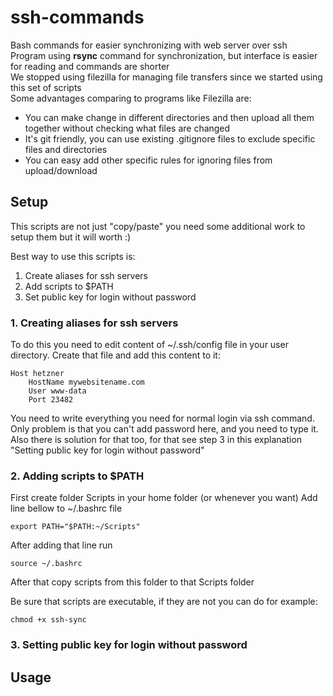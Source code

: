 # ssh-commands
Bash commands for easier synchronizing with web server over ssh  
Program using __rsync__ command for synchronization, but interface is easier for reading and commands are shorter  
We stopped using filezilla for managing file transfers since we started using this set of scripts  
Some advantages comparing to programs like Filezilla are:
* You can make change in different directories and then upload all them together without checking what files are changed
* It's git friendly, you can use existing .gitignore files to exclude specific files and directories
* You can easy add other specific rules for ignoring files from upload/download

## Setup
This scripts are not just "copy/paste" you need some additional work to setup them but it will worth :)  

Best way to use this scripts is:  
1. Create aliases for ssh servers
2. Add scripts to $PATH
3. Set public key for login without password

### 1. Creating aliases for ssh servers
To do this you need to edit content of ~/.ssh/config file in your user directory.
Create that file and add this content to it:

    Host hetzner
        HostName mywebsitename.com
        User www-data
        Port 23482

You need to write everything you need for normal login via ssh command. Only problem is that you can't add password here, and you need to type it. Also there is solution for that too, for that see step 3 in this explanation "Setting public key for login without password"

### 2. Adding scripts to $PATH
First create folder Scripts in your home folder (or whenever you want)
Add line bellow to ~/.bashrc file

    export PATH="$PATH:~/Scripts"
    
After adding that line run
    
    source ~/.bashrc
    
After that copy scripts from this folder to that Scripts folder

Be sure that scripts are executable, if they are not you can do for example:

    chmod +x ssh-sync



### 3. Setting public key for login without password


## Usage

